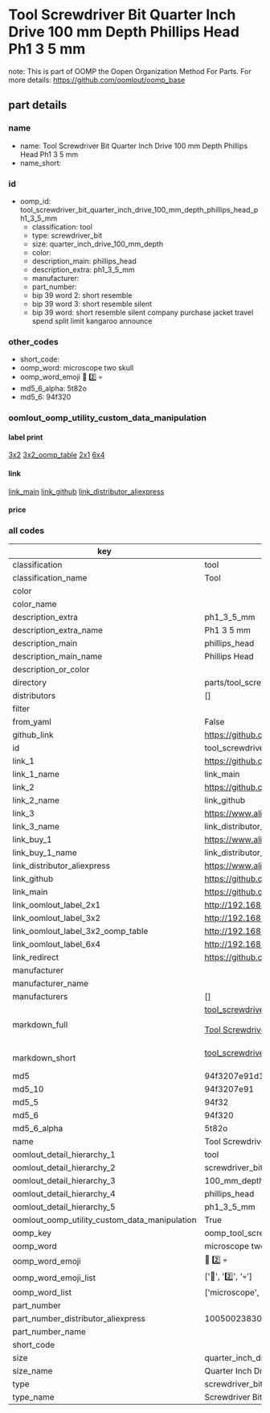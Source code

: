 # Tool Screwdriver Bit Quarter Inch Drive 100 mm Depth Phillips Head Ph1 3 5 mm  

note: This is part of OOMP the Oopen Organization Method For Parts. For more details: https://github.com/oomlout/oomp_base

##  part details
  







### name
* name: Tool Screwdriver Bit Quarter Inch Drive 100 mm Depth Phillips Head Ph1 3 5 mm
* name_short: 
### id
* oomp_id: tool_screwdriver_bit_quarter_inch_drive_100_mm_depth_phillips_head_ph1_3_5_mm
  * classification: tool
  * type: screwdriver_bit
  * size: quarter_inch_drive_100_mm_depth
  * color: 
  * description_main: phillips_head
  * description_extra: ph1_3_5_mm
  * manufacturer: 
  * part_number: 
  * bip 39 word 2: short resemble
  * bip 39 word 3: short resemble silent
  * bip 39 word: short resemble silent company purchase jacket travel spend split limit kangaroo announce

### other_codes
* short_code: 
* oomp_word: microscope two skull
* oomp_word_emoji :microscope: :two: :skull:
* md5_6_alpha: 5t82o
* md5_6: 94f320






### oomlout_oomp_utility_custom_data_manipulation
#### label print
[3x2](http://192.168.1.245:1112/?label=oomp%205t82o)
[3x2_oomp_table](http://192.168.1.108:1112/?label=oomp%205t82o)
[2x1](http://192.168.1.242:1112/?label=oomp%205t82o)
[6x4](http://192.168.1.55:1112/?label=oomp%205t82o)    

#### link

[link_main](https://github.com/oomlout/oomlout_oomp_version_1_messy/tree/main/parts/tool_screwdriver_bit_quarter_inch_drive_100_mm_depth_phillips_head_ph1_3_5_mm) [link_github](https://github.com/oomlout/oomlout_oomp_version_1_messy/tree/main/parts/tool_screwdriver_bit_quarter_inch_drive_100_mm_depth_phillips_head_ph1_3_5_mm) [link_distributor_aliexpress](https://www.aliexpress.com/item/1005002383044569.html)                            

#### price







### all codes 
| key | value |  
| --- | --- |  
| classification | tool |  
| classification_name | Tool |  
| color |  |  
| color_name |  |  
| description_extra | ph1_3_5_mm |  
| description_extra_name | Ph1 3 5 mm |  
| description_main | phillips_head |  
| description_main_name | Phillips Head |  
| description_or_color |   |  
| directory | parts/tool_screwdriver_bit_quarter_inch_drive_100_mm_depth_phillips_head_ph1_3_5_mm |  
| distributors | [] |  
| filter |  |  
| from_yaml | False |  
| github_link | https://github.com/oomlout/oomlout_oomp_part_src/tree/main/parts/tool_screwdriver_bit_quarter_inch_drive_100_mm_depth_phillips_head_ph1_3_5_mm |  
| id | tool_screwdriver_bit_quarter_inch_drive_100_mm_depth_phillips_head_ph1_3_5_mm |  
| link_1 | https://github.com/oomlout/oomlout_oomp_version_1_messy/tree/main/parts/tool_screwdriver_bit_quarter_inch_drive_100_mm_depth_phillips_head_ph1_3_5_mm |  
| link_1_name | link_main |  
| link_2 | https://github.com/oomlout/oomlout_oomp_version_1_messy/tree/main/parts/tool_screwdriver_bit_quarter_inch_drive_100_mm_depth_phillips_head_ph1_3_5_mm |  
| link_2_name | link_github |  
| link_3 | https://www.aliexpress.com/item/1005002383044569.html |  
| link_3_name | link_distributor_aliexpress |  
| link_buy_1 | https://www.aliexpress.com/item/1005002383044569.html |  
| link_buy_1_name | link_distributor_aliexpress |  
| link_distributor_aliexpress | https://www.aliexpress.com/item/1005002383044569.html |  
| link_github | https://github.com/oomlout/oomlout_oomp_version_1_messy/tree/main/parts/tool_screwdriver_bit_quarter_inch_drive_100_mm_depth_phillips_head_ph1_3_5_mm |  
| link_main | https://github.com/oomlout/oomlout_oomp_version_1_messy/tree/main/parts/tool_screwdriver_bit_quarter_inch_drive_100_mm_depth_phillips_head_ph1_3_5_mm |  
| link_oomlout_label_2x1 | http://192.168.1.242:1112/?label=oomp%205t82o |  
| link_oomlout_label_3x2 | http://192.168.1.245:1112/?label=oomp%205t82o |  
| link_oomlout_label_3x2_oomp_table | http://192.168.1.108:1112/?label=oomp%205t82o |  
| link_oomlout_label_6x4 | http://192.168.1.55:1112/?label=oomp%205t82o |  
| link_redirect | https://github.com/oomlout/oomlout_oomp_version_1_messy/tree/main/parts/tool_screwdriver_bit_quarter_inch_drive_100_mm_depth_phillips_head_ph1_3_5_mm |  
| manufacturer |  |  
| manufacturer_name |  |  
| manufacturers | [] |  
| markdown_full | [tool_screwdriver_bit_quarter_inch_drive_100_mm_depth_phillips_head_ph1_3_5_mm](none)<br>[](none)<br>[Tool Screwdriver Bit Quarter Inch Drive 100 Mm Depth Phillips Head Ph1 3 5 Mm](none)<br><br> |  
| markdown_short | [tool_screwdriver_bit_quarter_inch_drive_100_mm_depth_phillips_head_ph1_3_5_mm](none)<br><br> |  
| md5 | 94f3207e91d15cf1dc5712e990edd636 |  
| md5_10 | 94f3207e91 |  
| md5_5 | 94f32 |  
| md5_6 | 94f320 |  
| md5_6_alpha | 5t82o |  
| name | Tool Screwdriver Bit Quarter Inch Drive 100 mm Depth Phillips Head Ph1 3 5 mm |  
| oomlout_detail_hierarchy_1 | tool |  
| oomlout_detail_hierarchy_2 | screwdriver_bit |  
| oomlout_detail_hierarchy_3 | 100_mm_depth |  
| oomlout_detail_hierarchy_4 | phillips_head |  
| oomlout_detail_hierarchy_5 | ph1_3_5_mm |  
| oomlout_oomp_utility_custom_data_manipulation | True |  
| oomp_key | oomp_tool_screwdriver_bit_quarter_inch_drive_100_mm_depth_phillips_head_ph1_3_5_mm |  
| oomp_word | microscope two skull |  
| oomp_word_emoji | :microscope: :two: :skull: |  
| oomp_word_emoji_list | [':microscope:', ':two:', ':skull:'] |  
| oomp_word_list | ['microscope', 'two', 'skull'] |  
| part_number |  |  
| part_number_distributor_aliexpress | 1005002383044569 |  
| part_number_name |  |  
| short_code |  |  
| size | quarter_inch_drive_100_mm_depth |  
| size_name | Quarter Inch Drive 100 mm Depth |  
| type | screwdriver_bit |  
| type_name | Screwdriver Bit |  
